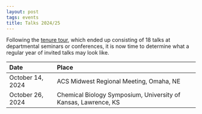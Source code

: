 ```yaml
---
layout: post
tags: events
title: Talks 2024/25
---
```

Following the [tenure tour](/_posts/2023-09-09-Tenure-tour.md), which ended up consisting of 18 talks at departmental seminars or conferences, it is now time to determine what a regular year of invited talks may look like. 

| Date | Place |
| :---   | :--- |
| October 14, 2024 | ACS Midwest Regional Meeting, Omaha, NE |
| October 26, 2024 | Chemical Biology Symposium, University of Kansas, Lawrence, KS |
